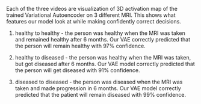 Each of the three videos are visualization of 3D activation map of the trained Variational Autoencoder on 3 different MRI. This shows what features our model look at while making confidently correct decisions.

1. healthy to healthy - the person was healthy when the MRI was taken and remained healthy after 6 months. Our VAE correctly predicted that the person will remain healthy with 97% confidence.

2. healthy to diseased - the person was healthy when the MRI was taken, but got diseased after 6 months. Our VAE model correctly predicted that the person will get diseased with 91% confidence.

3. diseased to diseased - the person was diseased when the MRI was taken and made progression in 6 months. Our VAE model correctly predicted that the patient will remain diseased with 99% confidence.
